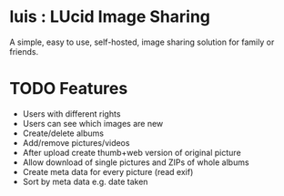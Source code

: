 # luis : LUcid Image Sharing

A simple, easy to use, self-hosted, image sharing solution for family or friends.

# TODO Features

- Users with different rights
- Users can see which images are new
- Create/delete albums
- Add/remove pictures/videos
- After upload create thumb+web version of original picture
- Allow download of single pictures and ZIPs of whole albums
- Create meta data for every picture (read exif)
- Sort by meta data e.g. date taken


